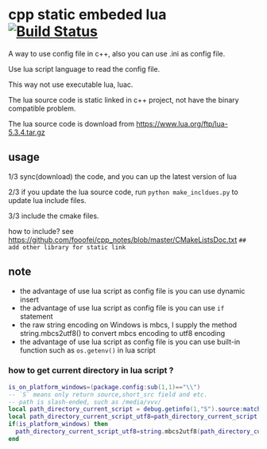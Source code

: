 
# cpp static embeded lua [![Build Status](https://travis-ci.org/fooofei/cpp_static_embeded_lua.svg?branch=master)](https://travis-ci.org/fooofei/cpp_static_embeded_lua)

A way to use config file in c++, also you can use .ini as config file.

Use lua script language to read the config file.

This way not use executable lua, luac.

The lua source code is static linked in c++ project, not have the binary compatible problem.

The lua source code is download from https://www.lua.org/ftp/lua-5.3.4.tar.gz


## usage


1/3 sync(download) the code, and you can up the latest version of lua

2/3 if you update the lua source code, run `python make_incldues.py` to update lua include files.

3/3 include the cmake files.

how to include? 
see https://github.com/fooofei/cpp_notes/blob/master/CMakeListsDoc.txt
`## add other library for static link`


## note

- the advantage of use lua script as config file is you can use dynamic insert
- the advantage of use lua script as config file is you can use `if` statement
- the raw string encoding on Windows is mbcs, I supply the method string.mbcs2utf8()
to convert mbcs encoding to utf8 encoding
- the advantage of use lua script as config file is you can use built-in function such as  `os.getenv()` in lua script


### how to get current directory in lua script ?
```lua
is_on_platform_windows=(package.config:sub(1,1)=="\\")
-- `S` means only return source,short_src field and etc.
-- path is slash-ended, such as /media/vvv/
local path_directory_current_script = debug.getinfo(1,"S").source:match[[^@?(.*[\/])[^\/]-$]]
local path_directory_current_script_utf8=path_directory_current_script
if(is_platform_windows) then
  path_directory_current_script_utf8=string.mbcs2utf8(path_directory_current_script)
end
```